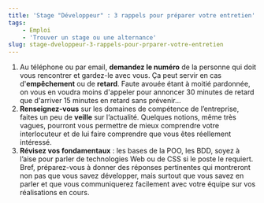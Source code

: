 ```yaml
---
title: 'Stage "Développeur" : 3 rappels pour préparer votre entretien'
tags:
    - Emploi
    - 'Trouver un stage ou une alternance'
slug: stage-dveloppeur-3-rappels-pour-prparer-votre-entretien
---
```


1.  Au t&#233;l&#233;phone ou par email, **demandez le num&#233;ro** de la
    personne qui doit vous rencontrer et gardez-le avec vous. &#199;a peut
    servir en cas d'**emp&#234;chement** ou de **retard**. Faute avou&#233;e
    &#233;tant &#224; moiti&#233; pardonn&#233;e, on vous en voudra moins
    d'appeler pour annoncer 30 minutes de retard que d'arriver 15 minutes en
    retard sans pr&#233;venir…
2.  **Renseignez-vous** sur les domaines de comp&#233;tence de
    l&#8217;entreprise, faites un peu de **veille** sur l&#8217;actualit&#233;.
    Quelques notions, m&#234;me tr&#232;s vagues, pourront vous permettre de
    mieux comprendre votre interlocuteur et de lui faire comprendre que vous
    &#234;tes r&#233;ellement int&#233;ress&#233;.
3.  **R&#233;visez vos fondamentaux** : les bases de la POO, les BDD, soyez
    &#224; l&#8217;aise pour parler de technologies Web ou de CSS si le poste le
    requiert. Bref, pr&#233;parez-vous &#224; donner des r&#233;ponses
    pertinentes qui montreront non pas que vous savez d&#233;velopper, mais
    surtout que vous savez en parler et que vous communiquerez facilement avec
    votre &#233;quipe sur vos r&#233;alisations en cours.
